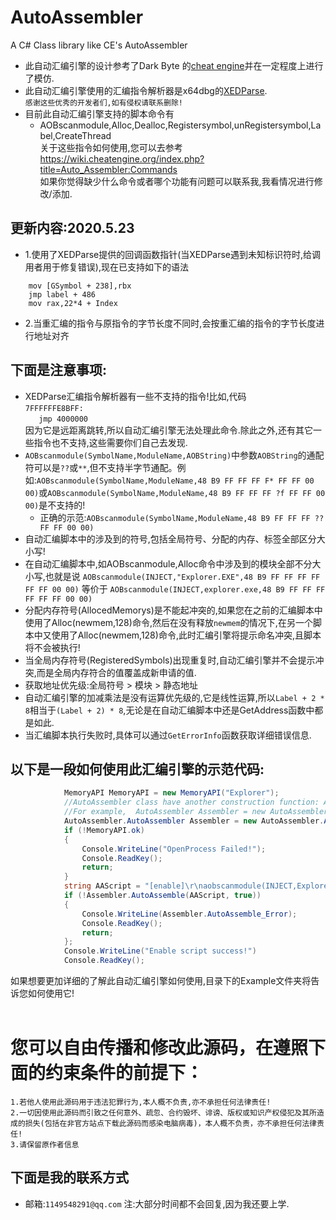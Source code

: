 # AutoAssembler
A C# Class library like CE's AutoAssembler<br>
* 此自动汇编引擎的设计参考了Dark Byte 的[cheat engine](https://github.com/cheat-engine/cheat-engine)并在一定程度上进行了模仿.<br>
* 此自动汇编引擎使用的汇编指令解析器是x64dbg的[XEDParse](https://github.com/x64dbg/XEDParse).<br>
`感谢这些优秀的开发者们,如有侵权请联系删除!`<br>
* 目前此自动汇编引擎支持的脚本命令有
  * AOBscanmodule,Alloc,Dealloc,Registersymbol,unRegistersymbol,Label,CreateThread<br>
    关于这些指令如何使用,您可以去参考 https://wiki.cheatengine.org/index.php?title=Auto_Assembler:Commands<br>
如果你觉得缺少什么命令或者哪个功能有问题可以联系我,我看情况进行修改/添加.<br>
## 更新内容:2020.5.23
* 1.使用了XEDParse提供的回调函数指针(当XEDParse遇到未知标识符时,给调用者用于修复错误),现在已支持如下的语法
```assembly
	mov [GSymbol + 238],rbx
	jmp label + 486
	mov rax,22*4 + Index
```
* 2.当重汇编的指令与原指令的字节长度不同时,会按重汇编的指令的字节长度进行地址对齐
## 下面是注意事项:
* XEDParse汇编指令解析器有一些不支持的指令!比如,代码<br>`7FFFFFFE8BFF:`<br>`   jmp 4000000`<br>因为它是远距离跳转,所以自动汇编引擎无法处理此命令.除此之外,还有其它一些指令也不支持,这些需要你们自己去发现.<br>
* `AOBscanmodule(SymbolName,ModuleName,AOBString)`中参数`AOBString`的通配符可以是`??`或`**`,但不支持半字节通配。例如:`AOBscanmodule(SymbolName,ModuleName,48 B9 FF FF FF F* FF FF 00 00)`或`AOBscanmodule(SymbolName,ModuleName,48 B9 FF FF FF ?f FF FF 00 00)`是不支持的!
	* 正确的示范:`AOBscanmodule(SymbolName,ModuleName,48 B9 FF FF FF ?? FF FF 00 00)`
* 自动汇编脚本中的涉及到的符号,包括全局符号、分配的内存、标签全部区分大小写!<br>
* 在自动汇编脚本中,如AOBscanmodule,Alloc命令中涉及到的模块全部不分大小写,也就是说 ``AOBscanmodule(INJECT,"Explorer.EXE",48 B9 FF FF FF FF FF FF 00 00)`` 等价于 ``AOBscanmodule(INJECT,explorer.exe,48 B9 FF FF FF FF FF FF 00 00)``<br>
* 分配内存符号(AllocedMemorys)是不能起冲突的,如果您在之前的汇编脚本中使用了Alloc(newmem,128)命令,然后在没有释放`newmem`的情况下,在另一个脚本中又使用了Alloc(newmem,128)命令,此时汇编引擎将提示命名冲突,且脚本将不会被执行!<br>
* 当全局内存符号(RegisteredSymbols)出现重复时,自动汇编引擎并不会提示冲突,而是全局内存符合的值覆盖成新申请的值.<br>
* 获取地址优先级:全局符号 > 模块 > 静态地址<br>
* 自动汇编引擎的加减乘法是没有运算优先级的,它是线性运算,所以`Label + 2 * 8`相当于`(Label + 2) * 8`,无论是在自动汇编脚本中还是GetAddress函数中都是如此.<br>
* 当汇编脚本执行失败时,具体可以通过`GetErrorInfo`函数获取详细错误信息.
## 以下是一段如何使用此汇编引擎的示范代码:<br>
```c#
            MemoryAPI MemoryAPI = new MemoryAPI("Explorer");
            //AutoAssembler class have another construction function: AutoAssembler(ProcessName)
            //For example,  AutoAssembler Assembler = new AutoAssembler("Explorer");
            AutoAssembler.AutoAssembler Assembler = new AutoAssembler.AutoAssembler(MemoryAPI);
            if (!MemoryAPI.ok)
            {
                Console.WriteLine("OpenProcess Failed!");
                Console.ReadKey();
                return;
            }
			string AAScript = "[enable]\r\naobscanmodule(INJECT,Explorer.EXE,48 B9 FF FF FF FF FF FF 00 00) // should be unique\r\nalloc(ThreadMemory,256)\r\nalloc(newmem,1000,Explorer.exe)\r\nlabel(code)\r\nlabel(return)\r\nnewmem:\r\ncode:\r\n  mov rcx,0000FFFFFFFFFFFF\r\n  nop 9\r\n  jmp return\r\nINJECT:\r\n  jmp newmem\r\n  nop 5\r\nreturn:\r\nThreadMemory:\r\nmov rax,12345678\r\npush rax\r\nsub rax,rax\r\npop rax\r\nret\r\nThreadMemory + 100:\r\ndb 00 00 00 80\r\nCreateThread(ThreadMemory)\r\nregistersymbol(INJECT)\r\nregistersymbol(ThreadMemory)\r\n[DISABLE]\r\nINJECT:\r\n  db 48 B9 FF FF FF FF FF FF 00 00\r\nunregistersymbol(INJECT)\r\nunregistersymbol(ThreadMemory)\r\ndealloc(newmem)\r\ndealloc(ThreadMemory)";
			if (!Assembler.AutoAssemble(AAScript, true)) 
            {
                Console.WriteLine(Assembler.AutoAssemble_Error);
                Console.ReadKey();
                return;
            };
			Console.WriteLine("Enable script success!")
			Console.ReadKey();
```
如果想要更加详细的了解此自动汇编引擎如何使用,目录下的Example文件夹将告诉您如何使用它!<br>
<br>
# 您可以自由传播和修改此源码，在遵照下面的约束条件的前提下：
  ``1.若他人使用此源码用于违法犯罪行为,本人概不负责,亦不承担任何法律责任!``<br>
  ``2.一切因使用此源码而引致之任何意外、疏忽、合约毁坏、诽谤、版权或知识产权侵犯及其所造成的损失(包括在非官方站点下载此源码而感染电脑病毒)，本人概不负责，亦不承担任何法律责任!``<br>
  ``3.请保留原作者信息``<br>
## 下面是我的联系方式<br>
* 邮箱:`1149548291@qq.com`  注:大部分时间都不会回复,因为我还要上学.
